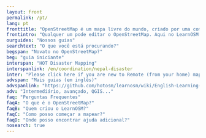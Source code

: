 ```yaml
---
layout: front
permalink: /pt/
lang: pt
fronttitle: "OpenStreetMap é um mapa livre do mundo, criado por uma comunidade crescente de mapeadores."
frontintro: "Qualquer um pode editar o OpenStreetMap. Aqui no LearnOSM você encontra guias passo-a-passo e fáceis de aprender sobre como contribuir e utilizar dados do OpenStreetMap. Se você quer em realizar uma oficina sobre o OpenStreetMap, confira os materiais de treinamento disponíveis neste site."
ourguides: "Nossos guias"
searchtext: "O que você está procurando?"
begspan: "Novato no OpenStreetMap?"
beg: "guia iniciante"
interspan: "HOT Disaster Mapping"
interspanlink: /en/coordination/nepal-disaster
inter: "Please click here if you are new to Remote (from your home) mapping for HOT"
advspan: "Mais guias (em inglês)"
advspanlink: "https://github.com/hotosm/learnosm/wiki/English-Learning-Guides"
adv: "Intermediário, avançado, QGIS..."
faq: "Perguntas Frequentes"
faqA: "O que é o OpenStreetMap?"
faqB: "Quem criou o LearnOSM?"
faqC: "Como posso começar a mapear?"
faqD: "Onde posso encontrar ajuda adicional?"
nosearch: true
---
```

